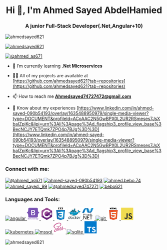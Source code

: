 <h1 align="center">Hi 👋, I'm Ahmed Sayed AbdelHamied</h1>
<h3 align="center">A junior Full-Stack Developer(.Net,Angular+10)</h3>

<p align="left"> <img src="https://komarev.com/ghpvc/?username=ahmedsayed621&label=Profile%20views&color=0e75b6&style=flat" alt="ahmedsayed621" /> </p>

<p align="left"> <a href="https://github.com/ryo-ma/github-profile-trophy"><img src="https://github-profile-trophy.vercel.app/?username=ahmedsayed621" alt="ahmedsayed621" /></a> </p>

<p align="left"> <a href="https://twitter.com/@ahmed_as671" target="blank"><img src="https://img.shields.io/twitter/follow/@ahmed_as671?logo=twitter&style=for-the-badge" alt="@ahmed_as671" /></a> </p>

- 🌱 I’m currently learning **.Net Microservices**

- 👨‍💻 All of my projects are available at [https://github.com/ahmedsayed621?tab=repositories](https://github.com/ahmedsayed621?tab=repositories)

- 📫 How to reach me **Ahmedsayed74727472@gmail.com**

- 📄 Know about my experiences [https://www.linkedin.com/in/ahmed-sayed-090b54193/overlay/1635488950979/single-media-viewer?type=DOCUMENT&profileId=ACoAAC2N5GwBPX0L2UR2RSmeses7JsXbaIZpjKc&lipi=urn%3Ali%3Apage%3Ad_flagship3_profile_view_base%3BecNCJY7ETQmk7ZPO4p7BJg%3D%3D](https://www.linkedin.com/in/ahmed-sayed-090b54193/overlay/1635488950979/single-media-viewer?type=DOCUMENT&profileId=ACoAAC2N5GwBPX0L2UR2RSmeses7JsXbaIZpjKc&lipi=urn%3Ali%3Apage%3Ad_flagship3_profile_view_base%3BecNCJY7ETQmk7ZPO4p7BJg%3D%3D)

<h3 align="left">Connect with me:</h3>
<p align="left">
<a href="https://twitter.com/@ahmed_as671" target="blank"><img align="center" src="https://raw.githubusercontent.com/rahuldkjain/github-profile-readme-generator/master/src/images/icons/Social/twitter.svg" alt="@ahmed_as671" height="30" width="40" /></a>
<a href="https://linkedin.com/in/ahmed-sayed-090b54193" target="blank"><img align="center" src="https://raw.githubusercontent.com/rahuldkjain/github-profile-readme-generator/master/src/images/icons/Social/linked-in-alt.svg" alt="ahmed-sayed-090b54193" height="30" width="40" /></a>
<a href="https://fb.com/ahmed.bebo.74" target="blank"><img align="center" src="https://raw.githubusercontent.com/rahuldkjain/github-profile-readme-generator/master/src/images/icons/Social/facebook.svg" alt="ahmed.bebo.74" height="30" width="40" /></a>
<a href="https://instagram.com/ahmed_sayed._99" target="blank"><img align="center" src="https://raw.githubusercontent.com/rahuldkjain/github-profile-readme-generator/master/src/images/icons/Social/instagram.svg" alt="ahmed_sayed._99" height="30" width="40" /></a>
<a href="https://www.hackerrank.com/@ahmedsayed747271" target="blank"><img align="center" src="https://raw.githubusercontent.com/rahuldkjain/github-profile-readme-generator/master/src/images/icons/Social/hackerrank.svg" alt="@ahmedsayed747271" height="30" width="40" /></a>
<a href="https://www.leetcode.com/bebo621" target="blank"><img align="center" src="https://raw.githubusercontent.com/rahuldkjain/github-profile-readme-generator/master/src/images/icons/Social/leet-code.svg" alt="bebo621" height="30" width="40" /></a>
</p>

<h3 align="left">Languages and Tools:</h3>
<p align="left"> <a href="https://angular.io" target="_blank" rel="noreferrer"> <img src="https://angular.io/assets/images/logos/angular/angular.svg" alt="angular" width="40" height="40"/> </a> <a href="https://getbootstrap.com" target="_blank" rel="noreferrer"> <img src="https://raw.githubusercontent.com/devicons/devicon/master/icons/bootstrap/bootstrap-plain-wordmark.svg" alt="bootstrap" width="40" height="40"/> </a> <a href="https://www.w3schools.com/cs/" target="_blank" rel="noreferrer"> <img src="https://raw.githubusercontent.com/devicons/devicon/master/icons/csharp/csharp-original.svg" alt="csharp" width="40" height="40"/> </a> <a href="https://www.w3schools.com/css/" target="_blank" rel="noreferrer"> <img src="https://raw.githubusercontent.com/devicons/devicon/master/icons/css3/css3-original-wordmark.svg" alt="css3" width="40" height="40"/> </a> <a href="https://www.docker.com/" target="_blank" rel="noreferrer"> <img src="https://raw.githubusercontent.com/devicons/devicon/master/icons/docker/docker-original-wordmark.svg" alt="docker" width="40" height="40"/> </a> <a href="https://dotnet.microsoft.com/" target="_blank" rel="noreferrer"> <img src="https://raw.githubusercontent.com/devicons/devicon/master/icons/dot-net/dot-net-original-wordmark.svg" alt="dotnet" width="40" height="40"/> </a> <a href="https://git-scm.com/" target="_blank" rel="noreferrer"> <img src="https://www.vectorlogo.zone/logos/git-scm/git-scm-icon.svg" alt="git" width="40" height="40"/> </a> <a href="https://www.w3.org/html/" target="_blank" rel="noreferrer"> <img src="https://raw.githubusercontent.com/devicons/devicon/master/icons/html5/html5-original-wordmark.svg" alt="html5" width="40" height="40"/> </a> <a href="https://developer.mozilla.org/en-US/docs/Web/JavaScript" target="_blank" rel="noreferrer"> <img src="https://raw.githubusercontent.com/devicons/devicon/master/icons/javascript/javascript-original.svg" alt="javascript" width="40" height="40"/> </a> <a href="https://kubernetes.io" target="_blank" rel="noreferrer"> <img src="https://www.vectorlogo.zone/logos/kubernetes/kubernetes-icon.svg" alt="kubernetes" width="40" height="40"/> </a> <a href="https://www.microsoft.com/en-us/sql-server" target="_blank" rel="noreferrer"> <img src="https://www.svgrepo.com/show/303229/microsoft-sql-server-logo.svg" alt="mssql" width="40" height="40"/> </a> <a href="https://sass-lang.com" target="_blank" rel="noreferrer"> <img src="https://raw.githubusercontent.com/devicons/devicon/master/icons/sass/sass-original.svg" alt="sass" width="40" height="40"/> </a> <a href="https://www.sqlite.org/" target="_blank" rel="noreferrer"> <img src="https://www.vectorlogo.zone/logos/sqlite/sqlite-icon.svg" alt="sqlite" width="40" height="40"/> </a> <a href="https://www.typescriptlang.org/" target="_blank" rel="noreferrer"> <img src="https://raw.githubusercontent.com/devicons/devicon/master/icons/typescript/typescript-original.svg" alt="typescript" width="40" height="40"/> </a> </p>

<p><img align="center" src="https://github-readme-stats.vercel.app/api/top-langs?username=ahmedsayed621&show_icons=true&locale=en&layout=compact" alt="ahmedsayed621" /></p>


